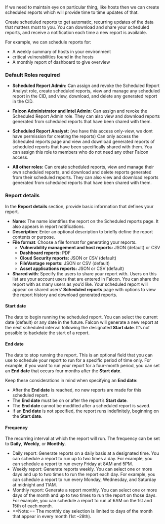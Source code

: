 
If we need to maintain eye on particular thing, like hosts then we can create scheduled reports which will provide time to time updates of that.

Create scheduled reports to get automatic, recurring updates of the data that matters most to you. You can download and share your scheduled reports, and receive a notification each time a new report is available.


For example, we can schedule reports for:
- A weekly summary of hosts in your environment
- critical vulnerabilities found in the hosts
- A monthly report of dashboard to give overview


### Default Roles required 

- **Scheduled Report Admin:** Can assign and revoke the Scheduled Report Analyst role, create scheduled reports, view and manage any scheduled report in the CID, and view, download, and delete any generated report in the CID.

- **Falcon Administrator and Intel Admin:** Can assign and revoke the Scheduled Report Admin role. They can also view and download reports generated from scheduled reports that have been shared with them.

- **Scheduled Report Analyst:** (we have this access only-view, we dont have permission for creating the reports)
  Can only access the Scheduled reports page and view and download generated reports of scheduled reports that have been specifically shared with them. You can assign this role to members who do not need any other Falcon access.

- **All other roles:** Can create scheduled reports, view and manage their own scheduled reports, and download and delete reports generated from their scheduled reports. They can also view and download reports generated from scheduled reports that have been shared with them.


### Report details

In the **Report details** section, provide basic information that defines your report.

- **Name**: The name identifies the report on the Scheduled reports page. It also appears in report notifications.
- **Description**: Enter an optional description to briefly define the report contents or purpose.
- **File format**: Choose a file format for generating your reports.
    - **Vulnerability management and host reports:** JSON (default) or CSV
    - **Dashboard reports:** PDF
    - **Cloud Security reports:** JSON or CSV (default)
    - **FileVantage reports:** JSON or CSV (default)
    - **Asset applications reports:** JSON or CSV (default)
- **Shared with**: Specify the users to share your report with. Users on this list are your account users that are entered in Falcon. You can share the report with as many users as you’d like. Your scheduled report will appear on shared users’ **Scheduled reports** page with options to view the report history and download generated reports.



#### Start date

The date to begin running the scheduled report. You can select the current date (default) or any date in the future. Falcon will generate a new report at the next scheduled interval following the designated **Start date**. It’s not possible to backdate the start of a report.

#### End date

The date to stop running the report. This is an optional field that you can use to schedule your report to run for a specific period of time only. For example, if you want to run your report for a four-month period, you can set an **End date** that occurs four months after the **Start date**.

Keep these considerations in mind when specifying an **End date**:
- After the **End date** is reached, no new reports are made for this scheduled report.
- The **End date** must be on or after the report’s **Start date**.
- The **End date** cannot be modified after a scheduled report is saved.
- If an **End date** is not specified, the report runs indefinitely, beginning on the **Start date**.

#### Frequency

The recurring interval at which the report will run. The frequency can be set to **Daily**, **Weekly**, or **Monthly**.

- Daily report: Generate reports on a daily basis at a designated time. You can schedule a report to run up to two times a day. For example, you can schedule a report to run every Friday at 8AM and 5PM.
- Weekly report: Generate reports weekly. You can select one or more days and up to two times to run the report each day. For example, you can schedule a report to run every Monday, Wednesday, and Saturday at midnight and 11AM.
- Monthly report: Generate a report monthly. You can select one or more days of the month and up to two times to run the report on those days. For example, you can schedule a report to run at 6AM on the 1st and 15th of each month.
- ==Note:== The monthly day selection is limited to days of the month that appear in every month (1st –28th).